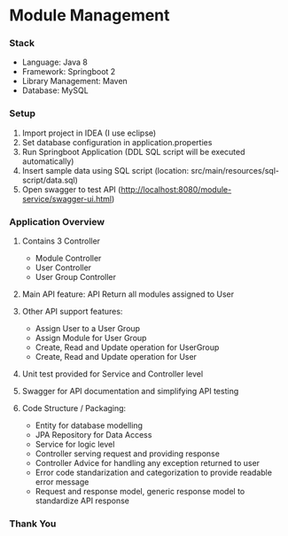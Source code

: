# Module Management

### Stack

- Language: Java 8
- Framework: Springboot 2
- Library Management: Maven
- Database: MySQL

### Setup

1. Import project in IDEA (I use eclipse)
2. Set database configuration in application.properties
3. Run Springboot Application (DDL SQL script will be executed automatically)
4. Insert sample data using SQL script (location: src/main/resources/sql-script/data.sql)
5. Open swagger to test API (<http://localhost:8080/module-service/swagger-ui.html>)

### Application Overview

1. Contains 3 Controller
   - Module Controller
   - User Controller
   - User Group Controller

2. Main API feature: API Return all modules assigned to User

3. Other API support features:
   - Assign User to a User Group
   - Assign Module for User Group
   - Create, Read and Update operation for UserGroup
   - Create, Read and Update operation for User

4. Unit test provided for Service and Controller level

5. Swagger for API documentation and simplifying API testing

6. Code Structure / Packaging:
   - Entity for database modelling
   - JPA Repository for Data Access
   - Service for logic level
   - Controller serving request and providing response
   - Controller Advice for handling any exception returned to user
   - Error code standarization and categorization to provide readable error message
   - Request and response model, generic response model to standardize API response

### Thank You
